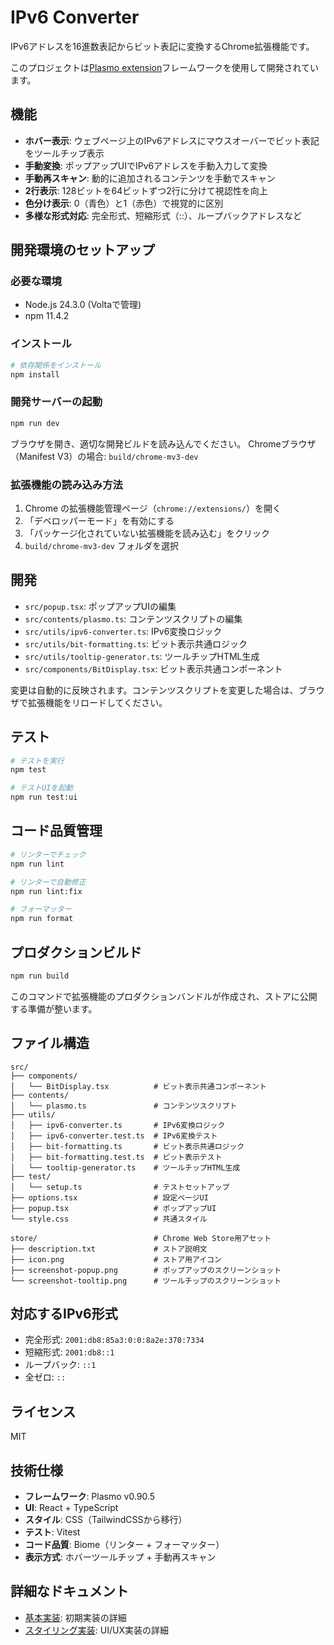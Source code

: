 # IPv6 Converter

IPv6アドレスを16進数表記からビット表記に変換するChrome拡張機能です。

このプロジェクトは[Plasmo extension](https://docs.plasmo.com/)フレームワークを使用して開発されています。

## 機能

- **ホバー表示**: ウェブページ上のIPv6アドレスにマウスオーバーでビット表記をツールチップ表示
- **手動変換**: ポップアップUIでIPv6アドレスを手動入力して変換
- **手動再スキャン**: 動的に追加されるコンテンツを手動でスキャン
- **2行表示**: 128ビットを64ビットずつ2行に分けて視認性を向上
- **色分け表示**: 0（青色）と1（赤色）で視覚的に区別
- **多様な形式対応**: 完全形式、短縮形式（::）、ループバックアドレスなど

## 開発環境のセットアップ

### 必要な環境

- Node.js 24.3.0 (Voltaで管理)
- npm 11.4.2

### インストール

```bash
# 依存関係をインストール
npm install
```

### 開発サーバーの起動

```bash
npm run dev
```

ブラウザを開き、適切な開発ビルドを読み込んでください。
Chromeブラウザ（Manifest V3）の場合: `build/chrome-mv3-dev`

### 拡張機能の読み込み方法

1. Chrome の拡張機能管理ページ（`chrome://extensions/`）を開く
2. 「デベロッパーモード」を有効にする
3. 「パッケージ化されていない拡張機能を読み込む」をクリック
4. `build/chrome-mv3-dev` フォルダを選択

## 開発

- `src/popup.tsx`: ポップアップUIの編集
- `src/contents/plasmo.ts`: コンテンツスクリプトの編集  
- `src/utils/ipv6-converter.ts`: IPv6変換ロジック
- `src/utils/bit-formatting.ts`: ビット表示共通ロジック
- `src/utils/tooltip-generator.ts`: ツールチップHTML生成
- `src/components/BitDisplay.tsx`: ビット表示共通コンポーネント

変更は自動的に反映されます。コンテンツスクリプトを変更した場合は、ブラウザで拡張機能をリロードしてください。

## テスト

```bash
# テストを実行
npm test

# テストUIを起動
npm run test:ui
```

## コード品質管理

```bash
# リンターでチェック
npm run lint

# リンターで自動修正
npm run lint:fix

# フォーマッター
npm run format
```

## プロダクションビルド

```bash
npm run build
```

このコマンドで拡張機能のプロダクションバンドルが作成され、ストアに公開する準備が整います。

## ファイル構造

```
src/
├── components/
│   └── BitDisplay.tsx          # ビット表示共通コンポーネント
├── contents/
│   └── plasmo.ts               # コンテンツスクリプト
├── utils/
│   ├── ipv6-converter.ts       # IPv6変換ロジック
│   ├── ipv6-converter.test.ts  # IPv6変換テスト
│   ├── bit-formatting.ts       # ビット表示共通ロジック
│   ├── bit-formatting.test.ts  # ビット表示テスト
│   └── tooltip-generator.ts    # ツールチップHTML生成
├── test/
│   └── setup.ts                # テストセットアップ
├── options.tsx                 # 設定ページUI
├── popup.tsx                   # ポップアップUI
└── style.css                   # 共通スタイル

store/                          # Chrome Web Store用アセット
├── description.txt             # ストア説明文
├── icon.png                    # ストア用アイコン
├── screenshot-popup.png        # ポップアップのスクリーンショット
└── screenshot-tooltip.png      # ツールチップのスクリーンショット
```

## 対応するIPv6形式

- 完全形式: `2001:db8:85a3:0:0:8a2e:370:7334`
- 短縮形式: `2001:db8::1`
- ループバック: `::1`
- 全ゼロ: `::`

## ライセンス

MIT

## 技術仕様

- **フレームワーク**: Plasmo v0.90.5
- **UI**: React + TypeScript
- **スタイル**: CSS（TailwindCSSから移行）
- **テスト**: Vitest
- **コード品質**: Biome（リンター + フォーマッター）
- **表示方式**: ホバーツールチップ + 手動再スキャン

## 詳細なドキュメント

- [基本実装](docs/dev/01-DOC-extension-base.md): 初期実装の詳細
- [スタイリング実装](docs/dev/02-DOC-styling.md): UI/UX実装の詳細
